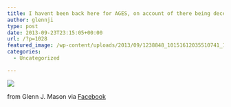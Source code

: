 ```yaml
---
title: I havent been back here for AGES, on account of there being decent coffee just over the road ... but its nice to be back.
author: glennji
type: post
date: 2013-09-23T23:15:05+00:00
url: /?p=1028
featured_image: /wp-content/uploads/2013/09/1238848_10151612035510741_1097728095_n.jpg
categories:
  - Uncategorized

---
```

<div>
  <img src='/wp-content/uploads/2013/09/1238848_10151612035510741_1097728095_n.jpg' style='max-width:600px;' /></p> 
  
  <div>
    from Glenn J. Mason via <a href="https://www.facebook.com/photo.php?fbid=10151612035510741&#038;set=a.10150907445480741.408542.551785740&#038;type=1">Facebook</a>
  </div>
</div>

